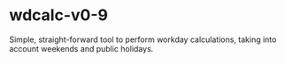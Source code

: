 # wdcalc-v0-9

Simple, straight-forward tool to perform workday calculations, taking into account weekends and public holidays.